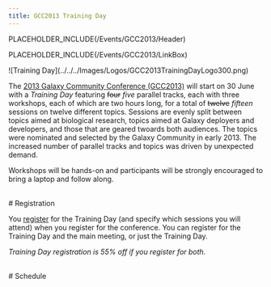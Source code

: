 ```yaml
---
title: GCC2013 Training Day
---
```

PLACEHOLDER_INCLUDE(/Events/GCC2013/Header)



PLACEHOLDER_INCLUDE(/Events/GCC2013/LinkBox)

<div class='left'>![Training Day](../../../Images/Logos/GCC2013TrainingDayLogo300.png)</div>

The [2013 Galaxy Community Conference (GCC2013)](../../../Events/GCC2013) will start on 30 June with a *Training Day* featuring ~~four~~ *five* parallel tracks, each with three workshops, each of which are two hours long, for a total of ~~twelve~~ *fifteen* sessions on twelve different topics.  Sessions are evenly split between topics aimed at biological research, topics aimed at Galaxy deployers and developers, and those that are geared twoards both audiences.  The topics were nominated and selected by the Galaxy Community in early 2013. The increased number of parallel tracks and topics was driven by unexpected demand.

Workshops will be hands-on and participants will be strongly encouraged to bring a laptop and follow along.


<br />
# Registration



You [register](../../../Events/GCC2013/Register) for the Training Day (and specify which sessions you will attend) when you register for the conference.  You can register for the Training Day and the main meeting, or just the Training Day. 

*Training Day registration is 55% off if you register for both.*

<br />
# Schedule

